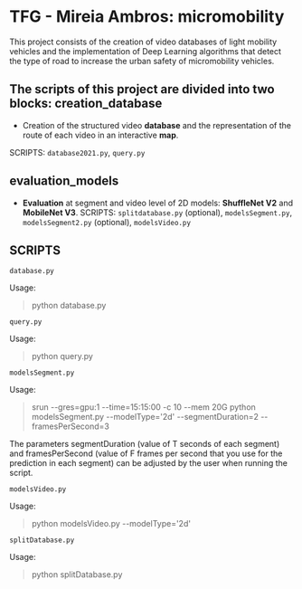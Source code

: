 TFG - Mireia Ambros: micromobility
===================================================
This project consists of the creation of video databases of light mobility vehicles and the implementation of Deep Learning algorithms that detect the type of road to increase the urban safety of micromobility vehicles.  

The scripts of this project are divided into two blocks:
creation_database
-------
* Creation of the structured video **database** and the representation of the route of each video in an interactive **map**.

SCRIPTS: `database2021.py`, `query.py`

evaluation_models
-------
* **Evaluation** at segment and video level of 2D models: **ShuffleNet V2** and **MobileNet V3**.
SCRIPTS: `splitdatabase.py` (optional), `modelsSegment.py`, `modelsSegment2.py` (optional), `modelsVideo.py` 

SCRIPTS
-------

`database.py`

Usage: 
>python database.py

`query.py`

Usage:
>python query.py

`modelsSegment.py`

Usage:
>srun --gres=gpu:1 --time=15:15:00 -c 10 --mem 20G python modelsSegment.py --modelType='2d' --segmentDuration=2 --framesPerSecond=3
>
The parameters segmentDuration (value of T seconds of each segment) and framesPerSecond (value of F frames per second that you use for the prediction in each segment) can be adjusted by the user when running the script.

`modelsVideo.py`

Usage:
>python modelsVideo.py --modelType='2d'

`splitDatabase.py`

Usage:
>python splitDatabase.py